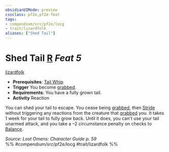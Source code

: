 ```yaml
---
obsidianUIMode: preview
cssclass: pf2e,pf2e-feat
tags:
- compendium/src/pf2e/locg
- trait/lizardfolk
aliases: ["Shed Tail"]
---
```

# Shed Tail  [R](../../rules/core-rulebook/chapter-9-playing-the-game.md#Actions "Reaction") *Feat 5*  
[lizardfolk](../../rules/traits/lizardfolk-b1.md)  

- **Prerequisites**: [Tail Whip](tail-whip-locg.md)
- **Trigger** You become [grabbed](../../rules/conditions.md#Grabbed).
- **Requirements**: You have a fully grown tail.
- **Activity** Reaction

You can shed your tail to escape. You cease being [grabbed](../../rules/conditions.md#Grabbed), then [Stride](../../rules/actions/stride.md) without triggering any reactions from the creature that [grabbed](../../rules/conditions.md#Grabbed) you. It takes 1 week for your tail to fully grow back. Until it does, you can't use your tail unarmed attack, and you take a –2 circumstance penalty on checks to [Balance](../../rules/actions/balance.md).

*Source: Lost Omens: Character Guide p. 59*  
%% #compendium/src/pf2e/locg #trait/lizardfolk %%